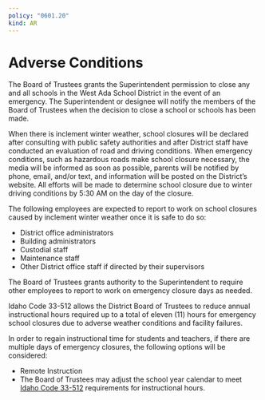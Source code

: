 ```yaml
---
policy: "0601.20"
kind: AR
---
```



# Adverse Conditions

The Board of Trustees grants the Superintendent permission to close any and all schools in the West Ada School District in the event of an emergency.  The Superintendent or designee will notify the members of the Board of Trustees when the decision to close a school or schools has been made.

When there is inclement winter weather, school closures will be declared after consulting with public safety authorities and after District staff have conducted an evaluation of road and driving conditions. When emergency conditions, such as hazardous roads make school closure necessary, the media will be informed as soon as possible, parents will be notified by phone, email, and/or text, and information will be posted on the District’s website.  All efforts will be made to determine school closure due to winter driving conditions by 5:30 AM on the day of the closure.

The following employees are expected to report to work on school closures caused by inclement winter weather once it is safe to do so:

- District office administrators
- Building administrators
- Custodial staff
- Maintenance staff
- Other District office staff if directed by their supervisors

The Board of Trustees grants authority to the Superintendent to require other employees to report to work on emergency closure days as needed.

Idaho Code 33-512 allows the District Board of Trustees to reduce annual instructional hours required up to a total of eleven (11) hours for emergency school closures due to adverse weather conditions and facility failures.

In order to regain instructional time for students and teachers, if there are multiple days of emergency closures, the following options will be considered:

- Remote Instruction
- The Board of Trustees may adjust the school year calendar to meet [Idaho Code 33-512](https://legislature.idaho.gov/statutesrules/idstat/title33/t33ch5/sect33-512/) requirements for instructional hours.
